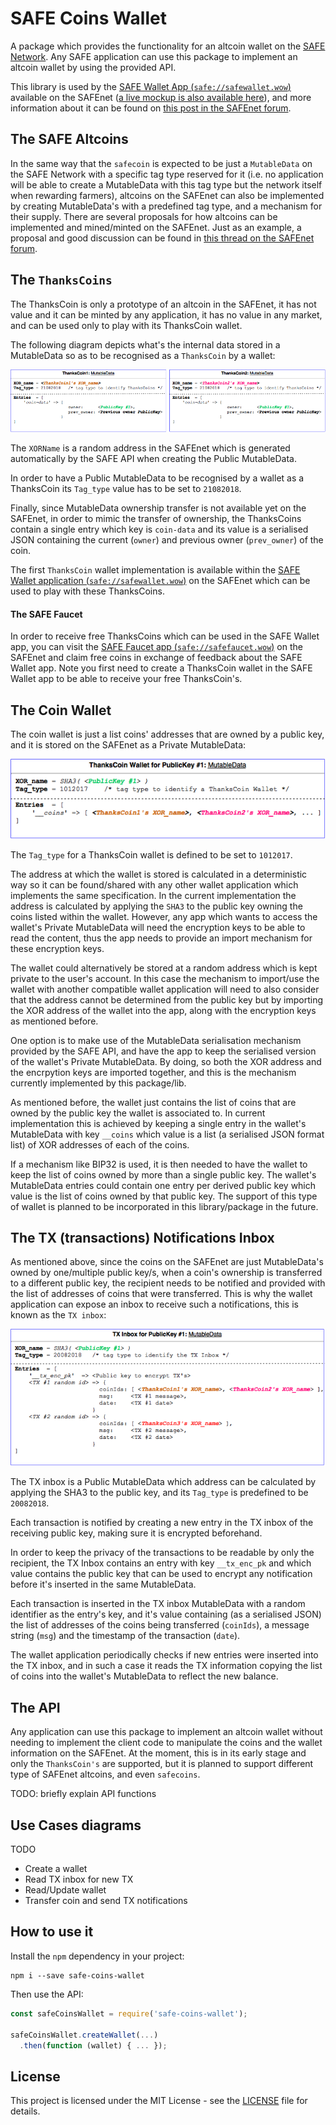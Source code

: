 # SAFE Coins Wallet

A package which provides the functionality for an altcoin wallet on the [SAFE Network](https://maidsafe.net).
Any SAFE application can use this package to implement an altcoin wallet by using the
provided API.

This library is used by the [SAFE Wallet App (`safe://safewallet.wow`)](safe://safewallet.wow) available on the SAFEnet ([a live mockup is also available here](https://bochaco.github.io)), and more information about it can be found on [this post in the SAFEnet forum](https://safenetforum.org/t/introducing-safe-wallet-app/11764?u=bochaco).

## The SAFE Altcoins

In the same way that the `safecoin` is expected to be just a `MutableData` on the SAFE Network with a specific tag type reserved for it (i.e. no application will be able to create a MutableData with this tag type but the network itself when rewarding farmers), altcoins on the SAFEnet can also be implemented by creating MutableData's with a predefined tag type, and a mechanism for their supply.
There are several proposals for how altcoins can be implemented and mined/minted on the SAFEnet. Just as an example, a proposal and good discussion can be found in [this thread on the SAFEnet forum](https://safenetforum.org/t/on-creating-safe-alt-coins/7192?u=bochaco).

## The `ThanksCoins`

The ThanksCoin is only a prototype of an altcoin in the SAFEnet, it has not value and it can be minted by any application, it has no value in any market, and can be used only to play with its ThanksCoin wallet.

The following diagram depicts what's the internal data stored in a MutableData so as to be recognised as a `ThanksCoin` by a wallet:

![ThanksCoins Data Entities in the SAFEnet](img/ThanksCoins.png)

The `XORName` is a random address in the SAFEnet which is generated automatically by the SAFE API when creating the Public MutableData.

In order to have a Public MutableData to be recognised by a wallet as a ThanksCoin its `Tag_type` value has to be set to `21082018`.

Finally, since MutableData ownership transfer is not available yet on the SAFEnet, in order to mimic the transfer of ownership, the ThanksCoins contain a single entry which key is `coin-data` and its value is a serialised JSON containing the current (`owner`) and previous owner (`prev_owner`) of the coin.

The first `ThanksCoin` wallet implementation is available within the [SAFE Wallet application (`safe://safewallet.wow`)](safe://safewallet.wow) on the SAFEnet which can be used to play with these ThanksCoins.

#### The SAFE Faucet

In order to receive free ThanksCoins which can be used in the SAFE Wallet app, you can visit the [SAFE Faucet app (`safe://safefaucet.wow`)](safe://safefaucet.wow) on the SAFEnet and claim free coins in exchange of feedback about the SAFE Wallet app. Note you first need to create a ThanksCoin wallet in the SAFE Wallet app to be able to receive your free ThanksCoin's.

## The Coin Wallet

The coin wallet is just a list coins' addresses that are owned by a public key, and it is stored on the SAFEnet as a Private MutableData:

![ThanksCoins Wallet Data Entity in the SAFEnet](img/ThanksCoinWalletPk1.png)

The `Tag_type` for a ThanksCoin wallet is defined to be set to `1012017`.

The address at which the wallet is stored is calculated in a deterministic way so it can be found/shared with any other wallet application which implements the same specification. In the current implementation the address is calculated by applying the `SHA3` to the public key owning the coins listed within the wallet. However, any app which wants to access the wallet's Private MutableData will need the encryption keys to be able to read the content, thus the app needs to provide an import mechanism for these encryption keys.

The wallet could alternatively be stored at a random address which is kept private to the user's account. In this case the mechanism to import/use the wallet with another compatible wallet application will need to also consider that the address cannot be determined from the public key but by importing the XOR address of the wallet into the app, along with the encryption keys as mentioned before.

One option is to make use of the MutableData serialisation mechanism provided by the SAFE API, and have the app to keep the serialised version of the wallet's Private MutableData. By doing, so both the XOR address and the encrpytion keys are imported together, and this is the mechanism currently implemented by this package/lib.

As mentioned before, the wallet just contains the list of coins that are owned by the public key the wallet is associated to. In current implementation this is achieved by keeping a single entry in the wallet's MutableData with key `__coins` which value is a list (a serialised JSON format list) of XOR addresses of each of the coins.

If a mechanism like BIP32 is used, it is then needed to have the wallet to keep the list of coins owned by more than a single public key. The wallet's MutableData entries could contain one entry per derived public key which value is the list of coins owned by that public key. The support of this type of wallet is planned to be incorporated in this library/package in the future.

## The TX (transactions) Notifications Inbox

As mentioned above, since the coins on the SAFEnet are just MutableData's owned by one/multiple public key/s, when a coin's ownership is transferred to a different public key, the recipient needs to be notified and provided with the list of addresses of coins that were transferred. This is why the wallet application can expose an inbox to receive such a notifications, this is known as the `TX inbox`:

![TX Inbox Data Entity in the SAFEnet](img/TxInboxPk1.png)

The TX inbox is a Public MutableData which address can be calculated by applying the SHA3 to the public key, and its `Tag_type` is predefined to be `20082018`.

Each transaction is notified by creating a new entry in the TX inbox of the receiving public key, making sure it is encrypted beforehand.

In order to keep the privacy of the transactions to be readable by only the recipient, the TX Inbox contains an entry with key `__tx_enc_pk` and which value contains the public key that can be used to encrypt any notification before it's inserted in the same MutableData.

Each transaction is inserted in the TX inbox MutableData with a random identifier as the entry's key, and it's value containing (as a serialised JSON) the list of addresses of the coins being transferred (`coinIds`), a message string (`msg`) and the timestamp of the transaction (`date`).

The wallet application periodically checks if new entries were inserted into the TX inbox, and in such a case it reads the TX information copying the list of coins into the wallet's MutableData to reflect the new balance.

## The API

Any application can use this package to implement an altcoin wallet without needing to implement the client code to manipulate the coins and the wallet information on the SAFEnet. At the moment, this is in its early stage and only the `ThanksCoin's` are supported, but it is planned to support different type of SAFEnet altcoins, and even `safecoins`.

TODO: briefly explain API functions

## Use Cases diagrams
TODO
- Create a wallet
- Read TX inbox for new TX
- Read/Update wallet
- Transfer coin and send TX notifications


## How to use it
Install the `npm` dependency in your project:
```
npm i --save safe-coins-wallet
```
Then use the API:
```js
const safeCoinsWallet = require('safe-coins-wallet');

safeCoinsWallet.createWallet(...)
  .then(function (wallet) { ... });
```

## License

This project is licensed under the MIT License - see the [LICENSE](LICENSE) file for details.
